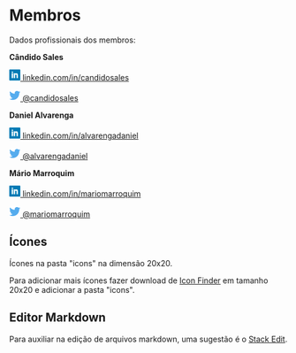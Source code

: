 # Membros

Dados profissionais dos membros:

**Cândido Sales**

[![linkedin icon](https://raw.githubusercontent.com/P2Piaui/membros/master/icons/linkedin20x.png) linkedin.com/in/candidosales](https://www.linkedin.com/in/candidosales/)

[![linkedin icon](https://raw.githubusercontent.com/P2Piaui/membros/master/icons/twitter20x.png) @candidosales](https://twitter.com/candidosales)


**Daniel Alvarenga**

[![linkedin icon](https://raw.githubusercontent.com/P2Piaui/membros/master/icons/linkedin20x.png) linkedin.com/in/alvarengadaniel](https://www.linkedin.com/in/alvarengadaniel/)

[![linkedin icon](https://raw.githubusercontent.com/P2Piaui/membros/master/icons/twitter20x.png) @alvarengadaniel](https://twitter.com/alvarengadaniel)

**Mário Marroquim**

[![linkedin icon](https://raw.githubusercontent.com/P2Piaui/membros/master/icons/linkedin20x.png) linkedin.com/in/mariomarroquim](https://www.linkedin.com/in/mariomarroquim/)

[![linkedin icon](https://raw.githubusercontent.com/P2Piaui/membros/master/icons/twitter20x.png) @mariomarroquim](https://twitter.com/mariomarroquim)

## Ícones

Ícones na pasta "icons" na dimensão 20x20.

Para adicionar mais ícones fazer download de [Icon Finder](https://www.iconfinder.com) em tamanho 20x20 e adicionar a pasta "icons".

## Editor Markdown
Para auxiliar na edição de arquivos markdown, uma sugestão é o [Stack Edit](https://stackedit.io).